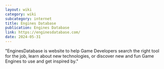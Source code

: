 ```yaml
---
layout: wiki
category: wiki
subcategory: internet
title: Engines Database
publication: Engines Database
link: https://enginesdatabase.com/
date: 2024-05-31
---
```


"EnginesDatabase is website to help Game Developers search the right tool for the job, learn about new technologies, or discover new and fun Game Engines to use and get inspired by."
